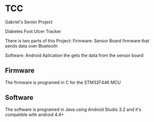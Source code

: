 # TCC
Gabriel's Senior Project

Diabetes Foot Ulcer Tracker

There is two parts of this Project:
  Firmware: Sensor Board firmware that sends data over Bluetooth	

  Software: Android Aplication the gets the data from the sensor board

## Firmware

The firmware is programed in C for the STM32F446 MCU

## Software

The software is programed in Java using Android Studio 3.2 and it's compatible with android 4.4+
